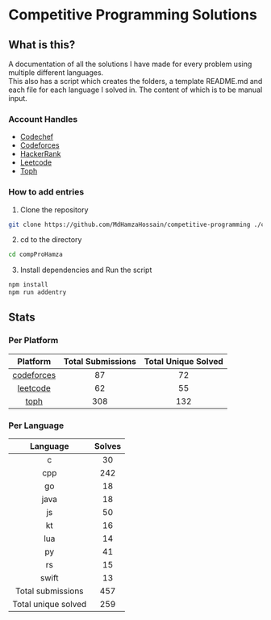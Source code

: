 # Competitive Programming Solutions

## What is this?

A documentation of all the solutions I have made for every problem using multiple different languages.\
This also has a script which creates the folders, a template README.md and each file for each language I solved in. The
content of which is to be manual input.

### Account Handles

<!-- - [AtCoder](https://atcoder.jp/users/HamzaHossain) -->
- [Codechef](https://www.codechef.com/users/hamzahossain)
- [Codeforces](https://codeforces.com/profile/hamzahossain)
- [HackerRank](https://www.hackerrank.com/profile/hamzahossain)
- [Leetcode](https://leetcode.com/u/hamzahossain/)
- [Toph](https://toph.co/u/hamzahossain)

### How to add entries

1. Clone the repository

```bash
git clone https://github.com/MdHamzaHossain/competitive-programming ./compProHamza
```

2. cd to the directory

```sh
cd compProHamza
```

3. Install dependencies and Run the script

```sh
npm install
npm run addentry
```

## Stats

### Per Platform

|               Platform              | Total Submissions | Total Unique Solved |
| :---------------------------------: | :---------------: | :-----------------: |
| [codeforces](<./solves/codeforces>) |         87        |          72         |
|   [leetcode](<./solves/leetcode>)   |         62        |          55         |
|       [toph](<./solves/toph>)       |        308        |         132         |

### Per Language

|       Language      | Solves |
| :-----------------: | :----: |
|          c          |   30   |
|         cpp         |   242  |
|          go         |   18   |
|         java        |   18   |
|          js         |   50   |
|          kt         |   16   |
|         lua         |   14   |
|          py         |   41   |
|          rs         |   15   |
|        swift        |   13   |
|  Total submissions  |   457  |
| Total unique solved |   259  |

